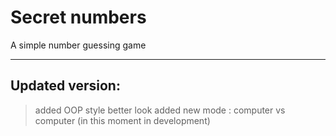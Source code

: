 # Secret numbers

A simple number guessing game


***

## Updated version:

> added OOP style
> better look
> added new mode : computer vs computer (in this moment in development)